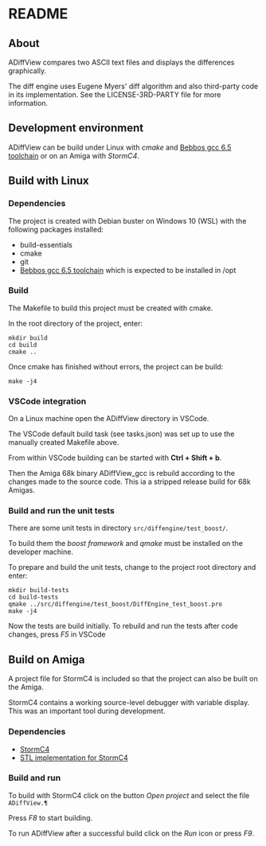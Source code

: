 # README

## About

ADiffView compares two ASCII text files and displays the differences 
graphically.

The diff engine uses Eugene Myers' diff algorithm and also third-party 
code in its implementation. See the LICENSE-3RD-PARTY file for more 
information.

## Development environment

ADiffView can be build under Linux with *cmake* and [Bebbos gcc 6.5
toolchain](https://github.com/bebbo/amiga-gcc) or on an Amiga with 
*StormC4*.

## Build with Linux
### Dependencies
The project is created with Debian buster on Windows 10 (WSL) with the 
following packages installed:

 - build-essentials
 - cmake
 - git
 - [ Bebbos gcc 6.5 toolchain](https://github.com/bebbo/amiga-gcc) 
which is expected to be installed in /opt

### Build
The Makefile to build this project must be created with cmake.

In the root directory of the project, enter:

    mkdir build
    cd build
    cmake ..

Once cmake has finished without errors, the project can be build:
    
    make -j4

### VSCode integration

On a Linux machine open the ADiffView directory in VSCode.

The VSCode default build task (see tasks.json) was set up to use the
manually created Makefile above.

From within VSCode building can be started with **Ctrl + Shift + b**.

Then the Amiga 68k binary ADiffView_gcc is rebuild according to the
changes made to the source code. This ia a stripped release build for
68k Amigas.

### Build and run the unit tests
There are some unit tests in directory `src/diffengine/test_boost/`.

To build them the *boost framework* and *qmake* must be installed on the
developer machine.

To prepare and build the unit tests, change to the project root
directory and enter:

    mkdir build-tests
    cd build-tests
    qmake ../src/diffengine/test_boost/DiffEngine_test_boost.pro
    make -j4

Now the tests are build initially. To rebuild and run the tests after
code changes, press *F5* in VSCode

## Build on Amiga
A project file for StormC4 is included so that the project can also be
built on the Amiga.

StormC4 contains a working source-level debugger with variable display.
This was an important tool during development.

### Dependencies

- [StormC4](https://www.amiga-shop.net/en/Amiga-Software/Amiga-Tools/StormC-v4::145.html)
- [STL implementation for StormC4](http://aminet.net/package/dev/c/amigastlport)

### Build and run

To build with StormC4 click on the button *Open project* and select the
file `ADiffView.¶`

Press *F8* to start building.

To run ADiffView after a successful build click on the *Run* icon or
press *F9*.
